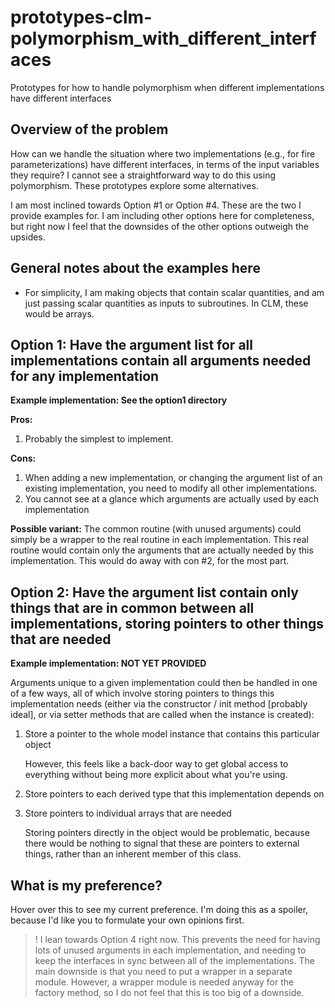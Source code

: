 # prototypes-clm-polymorphism\_with\_different\_interfaces
Prototypes for how to handle polymorphism when different implementations have
different interfaces

Overview of the problem
-----------------------

How can we handle the situation where two implementations (e.g., for fire
parameterizations) have different interfaces, in terms of the input variables
they require? I cannot see a straightforward way to do this using
polymorphism. These prototypes explore some alternatives.

I am most inclined towards Option #1 or Option #4. These are the two I provide
examples for. I am including other options here for completeness, but right now
I feel that the downsides of the other options outweigh the upsides.



General notes about the examples here
-------------------------------------

* For simplicity, I am making objects that contain scalar quantities, and am
  just passing scalar quantities as inputs to subroutines. In CLM, these would
  be arrays.
  

Option 1: Have the argument list for all implementations contain all arguments needed for any implementation
------------------------------------------------------------------------------------------------------------

**Example implementation: See the option1 directory**

**Pros:**

1. Probably the simplest to implement.

**Cons:**

1. When adding a new implementation, or changing the argument list of an existing
implementation, you need to modify all other implementations.
2. You cannot see at a glance which arguments are actually used by each
implementation

**Possible variant:** The common routine (with unused arguments) could simply be
  a wrapper to the real routine in each implementation. This real routine would
  contain only the arguments that are actually needed by this
  implementation. This would do away with con #2, for the most part.


Option 2: Have the argument list contain only things that are in common between all implementations, storing pointers to other things that are needed
-----------------------------------------------------------------------------------------------------------------------------------------------------

**Example implementation: NOT YET PROVIDED**

Arguments unique to a given implementation could then be handled in one of a few
ways, all of which involve storing pointers to things this implementation needs
(either via the constructor / init method [probably ideal], or via setter
methods that are called when the instance is created):

1. Store a pointer to the whole model instance that contains this particular
object

    However, this feels like a back-door way to get global access to everything
    without being more explicit about what you're using.

2. Store pointers to each derived type that this implementation depends on

3. Store pointers to individual arrays that are needed

    Storing pointers directly in the object would be problematic, because there
    would be nothing to signal that these are pointers to external things,
    rather than an inherent member of this class.



What is my preference?
----------------------

Hover over this to see my current preference. I'm doing this as a spoiler,
because I'd like you to formulate your own opinions first.

>! I lean towards Option 4 right now. This prevents the need for having lots of
>unused arguments in each implementation, and needing to keep the interfaces in
>sync between all of the implementations. The main downside is that you need to
>put a wrapper in a separate module. However, a wrapper module is needed anyway
>for the factory method, so I do not feel that this is too big of a downside.
